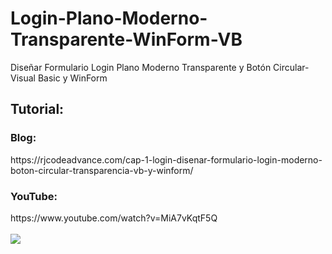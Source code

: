 # Login-Plano-Moderno-Transparente-WinForm-VB
Diseñar Formulario Login Plano Moderno Transparente y Botón Circular- Visual Basic y WinForm
<h2>Tutorial:</h2>
<h3>Blog:</h3>
https://rjcodeadvance.com/cap-1-login-disenar-formulario-login-moderno-boton-circular-transparencia-vb-y-winform/
<h3>YouTube:</h3>
https://www.youtube.com/watch?v=MiA7vKqtF5Q
</br></br>
<img src="https://rjcodeadvance.com/wp-content/uploads/2019/08/Login-Disign-VB.png">
